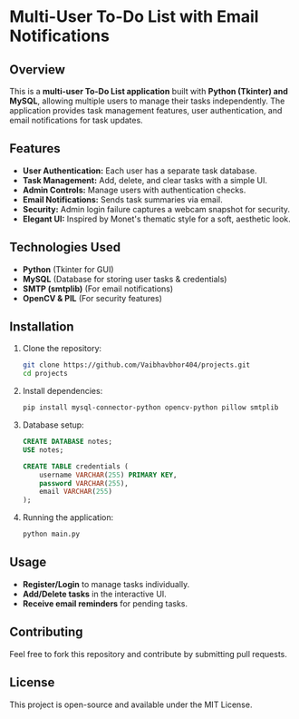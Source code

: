 # Multi-User To-Do List with Email Notifications  

## Overview  
This is a **multi-user To-Do List application** built with **Python (Tkinter) and MySQL**, allowing multiple users to manage their tasks independently. The application provides task management features, user authentication, and email notifications for task updates.  

## Features  
- **User Authentication:** Each user has a separate task database.  
- **Task Management:** Add, delete, and clear tasks with a simple UI.  
- **Admin Controls:** Manage users with authentication checks.  
- **Email Notifications:** Sends task summaries via email.  
- **Security:** Admin login failure captures a webcam snapshot for security.  
- **Elegant UI:** Inspired by Monet's thematic style for a soft, aesthetic look.  

## Technologies Used  
- **Python** (Tkinter for GUI)  
- **MySQL** (Database for storing user tasks & credentials)  
- **SMTP (smtplib)** (For email notifications)  
- **OpenCV & PIL** (For security features)  

## Installation  
1. Clone the repository:  
   ```bash
   git clone https://github.com/Vaibhavbhor404/projects.git
   cd projects
   ```
2. Install dependencies:  
   ```bash
   pip install mysql-connector-python opencv-python pillow smtplib
   ```

3. Database setup:
   ```sql
   CREATE DATABASE notes;
   USE notes;

   CREATE TABLE credentials (
       username VARCHAR(255) PRIMARY KEY,
       password VARCHAR(255),
       email VARCHAR(255)
   );

   ```

4. Running the application:  
   ```bash
   python main.py
   ```

## Usage  
- **Register/Login** to manage tasks individually.  
- **Add/Delete tasks** in the interactive UI.  
- **Receive email reminders** for pending tasks.  

## Contributing  
Feel free to fork this repository and contribute by submitting pull requests.  

## License  
This project is open-source and available under the MIT License.
